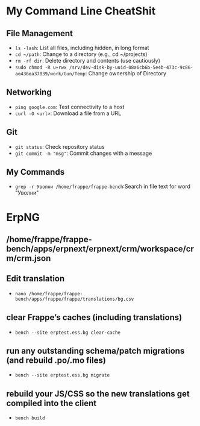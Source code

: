 # My Command Line CheatShit

## File Management
- `ls -lash`: List all files, including hidden, in long format
- `cd ~/path`: Change to a directory (e.g., cd ~/projects)
- `rm -rf dir`: Delete directory and contents (use cautiously)
- `sudo chmod -R u+rwx /srv/dev-disk-by-uuid-08a6cb6b-5e4b-473c-9c86-ae436ea37039/work/Gun/Temp`: Change ownership of Directory

## Networking
- `ping google.com`: Test connectivity to a host
- `curl -O <url>`: Download a file from a URL

## Git
- `git status`: Check repository status
- `git commit -m "msg"`: Commit changes with a message
## My Commands
- `grep -r Уволни /home/frappe/frappe-bench`:Search in file text for word "Уволни"


# ErpNG
## /home/frappe/frappe-bench/apps/erpnext/erpnext/crm/workspace/crm/crm.json

## Edit translation
- `nano /home/frappe/frappe-bench/apps/frappe/frappe/translations/bg.csv`
## clear Frappe’s caches (including translations)
- `bench --site erptest.ess.bg clear-cache`

## run any outstanding schema/patch migrations (and rebuild .po/.mo files)
- `bench --site erptest.ess.bg migrate`

## rebuild your JS/CSS so the new translations get compiled into the client
- `bench build`
